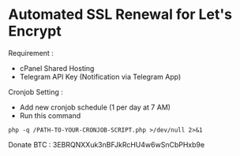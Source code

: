 # Automated SSL Renewal for Let's Encrypt

Requirement :
- cPanel Shared Hosting
- Telegram API Key (Notification via Telegram App)

Cronjob Setting :
- Add new cronjob schedule (1 per day at 7 AM)
- Run this command

`php -q /PATH-TO-YOUR-CRONJOB-SCRIPT.php >/dev/null 2>&1`

Donate BTC :
3EBRQNXXuk3nBFJkRcHU4w6wSnCbPHxb9e

